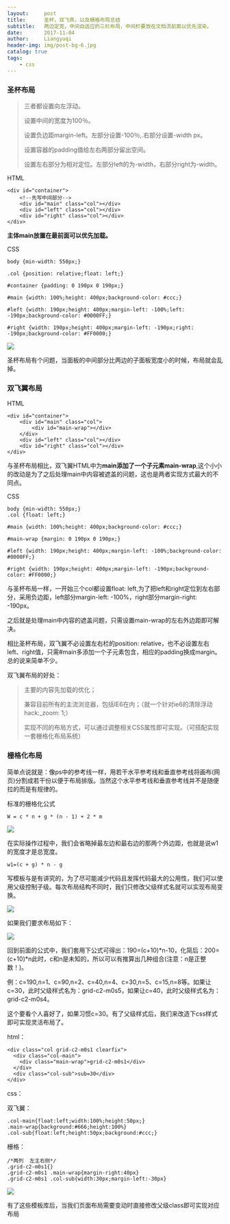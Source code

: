 ```yaml
---
layout:     post
title:      圣杯，双飞燕，以及栅格布局总结
subtitle:   两边定宽，中间自适应的三栏布局，中间栏要放在文档流前面以优先渲染。
date:       2017-11-04
author:     Liangyuqi
header-img: img/post-bg-6.jpg
catalog: true
tags:
    - css
---
```


### 圣杯布局

> 三者都设置向左浮动。
> 
> 设置中间的宽度为100％。
> 
> 设置负边距margin-left。左部分设置-100％,.右部分设置-width px。
> 
> 设置容器的padding值给左右两部分留出空间。
> 
> 设置左右部分为相对定位。左部分left的为-width，右部分right为-width。

HTML

	<div id="container">
	    <!--先写中间部分-->
	    <div id="main" class="col"></div>
	    <div id="left" class="col"></div>
	    <div id="right" class="col"></div>
	</div>

**主体main放置在最前面可以优先加载。**

CSS

	body {min-width: 550px;} 
	
	.col {position: relative;float: left;}
	
	#container {padding: 0 190px 0 190px;}
	
	#main {width: 100%;height: 400px;background-color: #ccc;}
	
	#left {width: 190px;height: 400px;margin-left: -100%;left: -190px;background-color: #0000FF;}
	
	#right {width: 190px;height: 400px;margin-left: -190px;right: -190px;background-color: #FF0000;}

![](http://img.blog.csdn.net/20151208135143340)

圣杯布局有个问题，当面板的中间部分比两边的子面板宽度小的时候，布局就会乱掉。

### 双飞翼布局

HTML

	<div id="container">
	    <div id="main" class="col">
	        <div id="main-wrap"></div>
	    </div>
	    <div id="left" class="col"></div>
	    <div id="right" class="col"></div>
	</div>

 与圣杯布局相比，双飞翼HTML中为**main添加了一个子元素main-wrap**,这个小小的改动是为了之后处理main中内容被遮盖的问题，这也是两者实现方式最大的不同点。

CSS

	body {min-width: 550px;}
	.col {float: left;}
	
	#main {width: 100%;height: 400px;background-color: #ccc;}
	
	#main-wrap {margin: 0 190px 0 190px;}
	
	#left {width: 190px;height: 400px;margin-left: -100%;background-color: #0000FF;}
	
	#right {width: 190px;height: 400px;margin-left: -190px;background-color: #FF0000;}

与圣杯布局一样，一开始三个col都设置float: left,为了把left和right定位到左右部分，采用负边距，left部分margin-left: -100%，right部分margin-right: -190px。

之后就是处理main中内容的遮盖问题，只需设置main-wrap的左右外边距即可解决。

相比圣杯布局，双飞翼不必设置左右栏的position: relative，也不必设置左右left、right值，只需#main多添加一个子元素包含，相应的padding换成margin。总的说来简单不少。

双飞翼布局的好处：

> 主要的内容先加载的优化；
> 
> 兼容目前所有的主流浏览器，包括IE6在内；（就一个针对ie6的清除浮动hack:_zoom: 1;）
> 
> 实现不同的布局方式，可以通过调整相关CSS属性即可实现。（可搭配实现一套栅格化布局系统）


### 栅格化布局

简单点说就是：像ps中的参考线一样，用若干水平参考线和垂直参考线将画布(网页)分割成若干份以便于布局排版。当然这个水平参考线和垂直参考线并不是随便拉的而是有规律的。

标准的栅格化公式

	W = c * n + g * (n - 1) + 2 * m

![](http://images2017.cnblogs.com/blog/1017580/201711/1017580-20171123154811540-989747819.png)

在实际操作过程中，我们会省略掉最左边和最右边的那两个外边距，也就是说w1的宽度才是总宽度。

	w1=(c + g) * n - g

写模板与是有讲究的，为了尽可能减少代码且发挥代码最大的公用性，我们可以使用父级控制子级。每次布局结构不同时，我们只修改父级样式名就可以实现布局变换。

![](http://images2017.cnblogs.com/blog/1017580/201711/1017580-20171123152343180-51214227.png)

如果我们要求布局如下：

![](http://images2017.cnblogs.com/blog/1017580/201711/1017580-20171123163830805-1208457023.png)

回到前面的公式中，我们套用下公式可得出：190=(c+10)*n-10，化简后：200=(c+10)*n此时，c和n是未知的，所以可以有推算出几种组合(注意：n是正整数！)。

例：c=190,n=1、c=90,n=2、c=40,n=4、c=30,n=5、c=15,n=8等。如果让c=30，此时父级样式名为：grid-c2-m0s5，如果让c=40，此时父级样式名为：grid-c2-m0s4。

这个要看个人喜好了，如果习惯c=30。有了父级样式后，我们来改造下css样式即可实现灵活布局了。

html：

	<div class="col grid-c2-m0s1 clearfix">
	  <div class="col-main">
	    <div class="main-wrap">grid-c2-m0s1</div>
	  </div>  
	  <div class="col-sub">sub=30</div>
	</div>
css：

双飞翼：

	.col-main{float:left;width:100%;height:50px;}
	.main-wrap{background:#666;height:100%}
	.col-sub{float:left;height:50px;background:#ccc;}
栅格：

	/*两列  左主右侧*/
	.grid-c2-m0s1{}
	.grid-c2-m0s1 .main-wrap{margin-right:40px}
	.grid-c2-m0s1 .col-sub{width:30px;margin-left:-30px}

 
![](http://images2017.cnblogs.com/blog/1017580/201711/1017580-20171123163101665-2090676904.png)

有了这些模板库后，当我们页面布局需要变动时直接修改父级class即可实现对应布局

